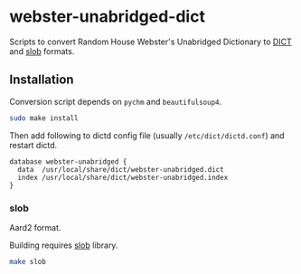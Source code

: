 # webster-unabridged-dict

Scripts to convert Random House Webster's Unabridged Dictionary to [DICT](https://en.wikipedia.org/wiki/DICT#DICT_file_format) and [slob](https://github.com/itkach/slob) formats.

## Installation
Conversion script depends on `pychm` and `beautifulsoup4`.

```sh
sudo make install
```

Then add following to dictd config file (usually `/etc/dict/dictd.conf`) and restart dictd.

```
database webster-unabridged {
  data  /usr/local/share/dict/webster-unabridged.dict
  index /usr/local/share/dict/webster-unabridged.index
}
```

### slob

Aard2 format.

Building requires [slob](https://github.com/itkach/slob) library.

```sh
make slob
```
